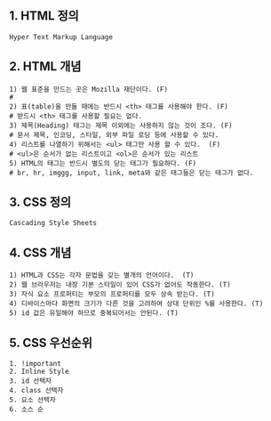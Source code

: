 ## 1. HTML 정의

```
Hyper Text Markup Language
```





## 2. HTML 개념

```
1) 웹 표준을 만드는 곳은 Mozilla 재단이다. (F)
#
2) 표(table)을 만들 때에는 반드시 <th> 태그를 사용해야 한다. (F)
# 받드시 <th> 태그를 사용할 필요는 없다.
3) 제목(Heading) 태그는 제목 이외에는 사용하지 않는 것이 조다. (F)
# 문서 제목, 인코딩, 스타일, 외부 파일 로딩 등에 사용할 수 있다.
4) 리스트를 나열하기 위해서는 <ul> 태그만 사용 할 수 있다.  (F)
# <ul>은 순서가 없는 리스트이고 <ol>은 순서가 있는 리스트
5) HTML의 태그는 반드시 별도의 닫는 태그가 필요하다. (F)
# br, hr, imggg, input, link, meta와 같은 태그들은 닫는 태그가 없다.
```



## 3. CSS 정의

```
Cascading Style Sheets
```



## 4. CSS 개념

```
1) HTML과 CSS는 각자 문법을 갖는 별개의 언어이다.  (T)
2) 웹 브라우저는 내장 기본 스타일이 있어 CSS가 없어도 작동한다. (T)
3) 자식 요소 프로퍼티는 부모의 프로퍼티를 모두 상속 받는다. (T)
4) 디바이스마다 화면의 크기가 다른 것을 고려하여 상대 단위인 %를 사용한다. (T)
5) id 값은 유일해야 하므로 중복되어서는 안된다. (T)
```



## 5. CSS 우선순위

```
1. !important
2. Inline Style
3. id 선택자
4. class 선택자
5. 요소 선택자
6. 소스 순
```


